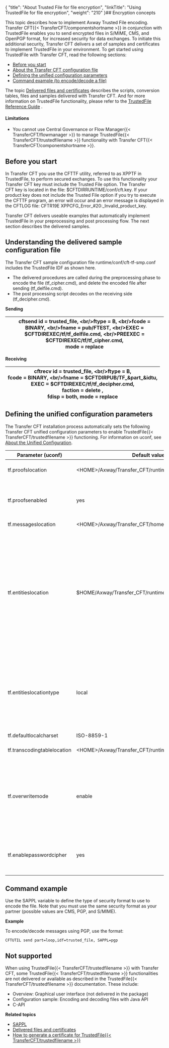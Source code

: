 {
    "title": "About Trusted File for file encryption",
    "linkTitle": "Using TrustedFile for file encryption",
    "weight": "210"
}## Encryption concepts

This topic describes how to implement Axway Trusted File encoding. Transfer CFT{{< TransferCFT/componentshortname  >}} in conjunction with TrustedFile enables you to send encrypted files in S/MIME, CMS, and OpenPGP format, for increased security for data exchanges. To initiate this additional security, Transfer CFT delivers a set of samples and certificates to implement TrustedFile in your environment. To get started using TrustedFile with Transfer CFT, read the following sections:

- [Before you start](#Before)
- [About the Transfer CFT configuration file](#Transfer)
- [Defining the unified configuration parameters](#Defining)
- [Command example (to encode/decode a file)](#Command)

The topic [Delivered files and certificates](tf_delivered_files_certficates) describes the scripts, conversion tables, files and samples delivered with Transfer CFT. And for more information on TrustedFile functionality, please refer to the [TrustedFile Reference Guide]() .

#### Limitations

- You cannot use Central Governance or Flow Manager{{< TransferCFT/flowmanager >}} to manage TrustedFile{{< TransferCFT/trustedfilename >}} functionality with Transfer CFT{{< TransferCFT/componentshortname >}}.

<span id="Before"></span>

## Before you start

In Transfer CFT you use the CFTTF utility, referred to as XPPTF in TrustedFile, to perform secured exchanges. To use this functionality your Transfer CFT key must include the Trusted File option. The Transfer CFT key is located in the file: $CFTDIRRUNTIME/conf/cft.key. If your product key does not include the Trusted File option if you try to execute the CFTTF program, an error will occur and an error message is displayed in the CFTLOG file: CFTR19E XPPCFG\_Error\_#20:\_Invalid\_product\_key.

Transfer CFT delivers useable examples that automatically implement TrustedFile in your preprocessing and post processing flow. The next section describes the delivered samples.

<span id="Transfer"></span>

## Understanding the delivered sample configuration file

The Transfer CFT sample configuration file runtime/conf/cft-tf-smp.conf includes the TrustedFile IDF as shown here.

- The delivered procedures are called during the preprocessing phase to encode the file (tf\_cipher.cmd), and delete the encoded file after sending (tf\_delfile.cmd).
- The post processing script decodes on the receiving side (tf\_decipher.cmd).

****Sending****


| cftsend id = trusted_file, &lt;br/&gt;ftype = B, &lt;br/&gt;fcode = BINARY, &lt;br/&gt;fname = pub/FTEST, &lt;br/&gt;EXEC = $CFTDIREXEC/tf/tf_delfile.cmd, &lt;br/&gt;PREEXEC = $CFTDIREXEC/tf/tf_cipher.cmd,<br /> mode = replace  |
| --- |


****Receiving****


| cftrecv id = trusted_file, &lt;br/&gt;ftype = B,<br /> fcode = BINARY, &lt;br/&gt;fname = $CFTDIRPUB/TF_&amp;part_&amp;idtu,<br /> EXEC = $CFTDIREXEC/tf/tf_decipher.cmd,<br /> faction = delete ,<br /> fdisp = both, mode = replace  |
| --- |


<span id="Defining"></span>

## Defining the unified configuration parameters

The Transfer CFT installation process automatically sets the following Transfer CFT unified configuration parameters to enable TrustedFile{{< TransferCFT/trustedfilename  >}} functioning. For information on uconf, see [About the Unified Configuration](../../admin_intro/uconf).


| Parameter (uconf)  | Default values  | Description  |
| --- | --- | --- |
| tf.proofslocation  | &lt;HOME&gt;/Axway/Transfer_CFT/runtime/data/tf  | References the absolute path to the directory that the product uses to generate proofs  |
| tf.proofsenabled  | yes  | Indicates whether proofs are enabled or not. This field takes the value yes or no (yes by default). If the value is set to no, the generation of proofs is deactivated  |
| tf.messageslocation  | &lt;HOME&gt;/Axway/Transfer_CFT/home/distrib/tf/english  | Transfer CFT runtime directory  |
| tf.entitieslocation  | $HOME/Axway/Transfer_CFT/runtime/conf/tf/entities.xml  | Indicates the TrustedFile configuration path.<br/> If the ****tf.entitieslocationtype**** is:<br/> • Local: Points locally to the entities.xml file by default<br/> • Remote: Configures the PassPort PS server host and listening port. Enter the same values that are used in the unified configuration for the following PassPort values:<br /> &lt;xppServer host="****pki.passport.hostname****"&gt;, &lt;xp3Protocol port="****pki.passport.port****"&gt;<br /> ****Example****: &lt;xppServer host="172.17.171.202"&gt;, &lt;xp3Protocol port="7000"&gt;<br/> See <a href="../../admin_intro/uconf/uconf_pki">Unified Configuration: PKI PassPort PS</a>. |
| tf.entitieslocationtype  | local  | Defines the type of TrustedFile configuration. The configuration path is defined in ****tf.entitieslocation****.<br/> • Local: Indicates that Trusted File is configured in standalone mode (locally)<br/> • Remote: Indicates that Trusted File is configured with PassPort PS using the PassPort PS host and listening port |
| tf.defaultlocalcharset  | ISO-8859-1  | Default character set for the platform  |
| tf.transcodingtablelocation  | &lt;HOME&gt;/Axway/Transfer_CFT/runtime/conf/tf/transcoding.tbl  | Absolute path to the character set conversion reference table  |
| tf.overwritemode  | enable  | Defines how Axway TrustedFile behaves when it must open an existing plain file, acknowledgement or envelope in write mode. If this element is set to the value yes or enable, Axway TrustedFile overwrites the existing output files. Otherwise, it does not open the files and interrupts the current operation with an error message. Its default value is enable  |
| tf.enablepasswordcipher  | yes  | Indicates that entities passphrases, either in the entities definition file (entities.xml) or in the operation description file, are stored in a ciphered format.  |


<span id="Command"></span>

## Command example

Use the SAPPL variable to define the type of security format to use to encode the file. Note that you must
use the same security format as your partner (possible values are CMS, PGP, and S/MIME).

****Example****

To encode/decode messages using PGP, use the format:

```
CFTUTIL send part=loop,idf=trusted_file, SAPPL=pgp
```

## Not supported

When using TrustedFile{{< TransferCFT/trustedfilename  >}} with Transfer CFT, some TrustedFile{{< TransferCFT/trustedfilename  >}} functionalities are not delivered or available as described in the TrustedFile{{< TransferCFT/trustedfilename  >}} documentation. These include:

- Overview: Graphical user interface (not delivered in the package)
- Configuration sample: Encoding and decoding files with Java API
- C-API

****Related topics****

- [SAPPL](../../c_intro_userinterfaces/command_summary/parameter_intro/sappl)
- [Delivered files and certificates](tf_delivered_files_certficates)
- [How to generate a certificate for TrustedFile{{< TransferCFT/trustedfilename >}}](tf_generate_cert)
